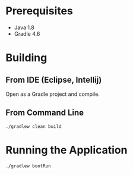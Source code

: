 Prerequisites
=============

* Java 1.8
* Gradle 4.6

Building
========

From IDE (Eclipse, Intellij)
----------------------------

Open as a Gradle project and compile.

From Command Line
-----------------

    ./gradlew clean build


Running the Application
======================

    ./gradlew bootRun
